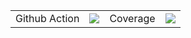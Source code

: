 


<table> 
    <tr>
        <td>Github Action</td>
        <td><img src='https://github.com/ericziethen/ez-m3u8-creator/workflows/CI/badge.svg'></td>
        <td>Coverage</td>
        <td><img src='https://codecov.io/gh/ericziethen/ez-m3u8-creator/branch/master/graph/badge.svg'></td>
    </tr>
</table>

